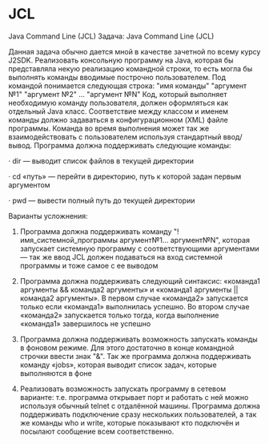 # JCL
Java Command Line (JCL)
Задача: Java Command Line (JCL)

Данная задача обычно дается мной в качестве зачетной по всему курсу J2SDK. Реализовать консольную программу на Java, которая бы представляла некую реализацию командной строки, то есть могла бы выполнять команды вводимые построчно пользователем. Под командой понимается следующая строка: "имя команды" "аргумент №1" "аргумент №2" ... "аргумент №N" Код, который выполняет необходимую команду пользователя, должен оформляться как отдельный Java класс. Соответствие между классом и именем команды должно задаваться в конфигурационном (XML) файле программы. Команда во время выполнения может так же взаимодействовать с пользователем используя стандартный ввод/вывод. Программа должна поддерживать следующие команды:

· dir — выводит список файлов в текущей директории

· cd «путь» — перейти в директорию, путь к которой задан первым аргументом

· pwd — вывести полный путь до текущей директории

Варианты усложнения:

1. Программа должна поддерживать команду "! имя_системной_программы аргумент№1… аргумент№N", которая запускает системную программу с соответствующими аргументами — так же ввод JCL должен подаваться на вход системной программы и тоже самое с ее выводом

2. Программа должна поддерживать следующий синтаксис: «команда1 аргументы && команда2 аргументы» и «команда1 аргументы || команда2 аргументы». В первом случае «команда2» запускается только если «команда1» выполнилась успешно. Во втором случае «команда2» запускается только тогда, когда выполнение «команда1» завершилось не успешно

3. Программа должна поддерживать возможность запускать команды в фоновом режиме. Для этого достаточно в конце командной строчки ввести знак "&". Так же программа должна поддерживать команду «jobs», которая выводит список задач, которые выполняются в фоне

4. Реализовать возможность запускать программу в сетевом варианте: т.е. программа открывает порт и работать с ней можно используя обычный telnet с отдалённой машины. Программа должна поддерживать подключение сразу нескольких пользователей, а так же команды who и write, которые показывают кто подключён и посылают сообщение всем соответственно.
